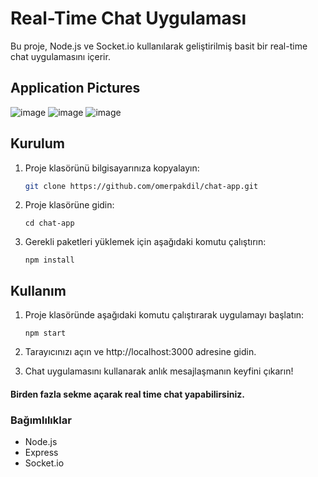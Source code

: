 # Real-Time Chat Uygulaması

Bu proje, Node.js ve Socket.io kullanılarak geliştirilmiş basit bir real-time chat uygulamasını içerir.

## Application Pictures



![image](https://github.com/user-attachments/assets/c98e00e4-1edc-4f71-85ee-af5e8f0572af)
![image](https://github.com/user-attachments/assets/e935af58-a715-4ae5-98ed-b40600838834)
![image](https://github.com/user-attachments/assets/483815bc-32f3-4b46-8900-f9fc0132b29b)



## Kurulum

1. Proje klasörünü bilgisayarınıza kopyalayın:

   ```bash
   git clone https://github.com/omerpakdil/chat-app.git

2. Proje klasörüne gidin:
   ```
   cd chat-app
   ```

3. Gerekli paketleri yüklemek için aşağıdaki komutu çalıştırın:
   ```
   npm install
   ```

## Kullanım

1. Proje klasöründe aşağıdaki komutu çalıştırarak uygulamayı başlatın:
   ```
   npm start
   ```


2. Tarayıcınızı açın ve http://localhost:3000 adresine gidin.

3. Chat uygulamasını kullanarak anlık mesajlaşmanın keyfini çıkarın!

#### Birden fazla sekme açarak real time chat yapabilirsiniz.

### Bağımlılıklar

- Node.js
- Express
- Socket.io



